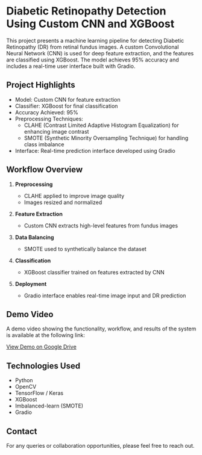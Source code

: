 # Diabetic Retinopathy Detection Using Custom CNN and XGBoost

This project presents a machine learning pipeline for detecting Diabetic Retinopathy (DR) from retinal fundus images. A custom Convolutional Neural Network (CNN) is used for deep feature extraction, and the features are classified using XGBoost. The model achieves 95% accuracy and includes a real-time user interface built with Gradio.

## Project Highlights

- Model: Custom CNN for feature extraction
- Classifier: XGBoost for final classification
- Accuracy Achieved: 95%
- Preprocessing Techniques:
  - CLAHE (Contrast Limited Adaptive Histogram Equalization) for enhancing image contrast
  - SMOTE (Synthetic Minority Oversampling Technique) for handling class imbalance
- Interface: Real-time prediction interface developed using Gradio

## Workflow Overview

1. **Preprocessing**
   - CLAHE applied to improve image quality
   - Images resized and normalized

2. **Feature Extraction**
   - Custom CNN extracts high-level features from fundus images

3. **Data Balancing**
   - SMOTE used to synthetically balance the dataset

4. **Classification**
   - XGBoost classifier trained on features extracted by CNN

5. **Deployment**
   - Gradio interface enables real-time image input and DR prediction


## Demo Video

A demo video showing the functionality, workflow, and results of the system is available at the following link:

[View Demo on Google Drive](https://drive.google.com/file/d/12QgD8ri5XoeNtxkOaZii4IXOB_o0cxxU/view?usp=drive_link)

## Technologies Used

- Python
- OpenCV
- TensorFlow / Keras
- XGBoost
- Imbalanced-learn (SMOTE)
- Gradio

## Contact

For any queries or collaboration opportunities, please feel free to reach out.
